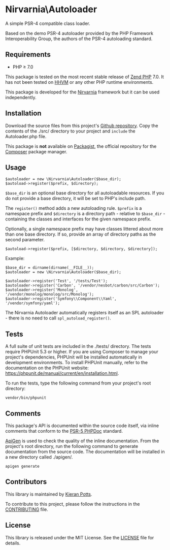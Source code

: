 
# Nirvarnia\Autoloader

A simple PSR-4 compatible class loader. 

Based on the demo PSR-4 autoloader provided by the PHP Framework Interoperability Group, the authors of the PSR-4 autoloading standard.


## Requirements

* PHP ≥ 7.0

This package is tested on the most recent stable release of [Zend PHP](http://php.net/) 7.0. It has not been tested on [HHVM](http://hhvm.com/) or any other PHP runtime environments.

This package is developed for the [Nirvarnia](https://www.nirvarnia.org/) framework but it can be used independently.


## Installation

Download the source files from this project's [Github repository](https://github.com/nirvarnia/autoloader). Copy the contents of the ./src/ directory to your project and `include` the Autoloader.php file.

This package is **not** available on [Packagist](https://packagist.org/), the official repository for the [Composer](https://getcomposer.org/) package manager.


## Usage

	$autoloader = new \Nirvarnia\Autoloader($base_dir);
    $autoload->register($prefix, $directory);

`$base_dir` is an optional base directory for all autoloadable resources. If you do not provide a base directory, it will be set to PHP's include path.

The `register()` method adds a new autoloading rule. `$prefix` is a namespace prefix and `$directory` is a directory path - relative to `$base_dir` - containing the classes and interfaces for the given namespace prefix.

Optionally, a single namespace prefix may have classes littered about more than one base directory. If so, provide an array of directory paths as the second parameter.

    $autoload->register($prefix, [$directory, $directory, $directory]);

Example:

	$base_dir = dirname(dirname(__FILE__));
    $autoloader = new \Nirvarnia\Autoloader($base_dir);

	$autoloader->register('Test', '/tests/Test');
    $autoloader->register('Carbon', '/vendor/nesbot/carbon/src/Carbon');
	$autoloader->register('Monolog', '/vendor/monolog/monolog/src/Monolog');
	$autoloader->register('Symfony\\Component\\Yaml', '/vendor/symfony/yaml');

The Nirvarnia Autoloader automatically registers itself as an SPL autoloader - there is no need to call `spl_autoload_register()`.


## Tests

A full suite of unit tests are included in the ./tests/ directory. The tests require PHPUnit 5.3 or higher. If you are using Composer to manage your project's dependencies, PHPUnit will be installed automatically in development environments. To install PHPUnit manually, refer to the documentation on the PHPUnit website: https://phpunit.de/manual/current/en/installation.html.

To run the tests, type the following command from your project's root directory:

    vendor/bin/phpunit


## Comments

This package's API is documented within the source code itself, via inline comments that conform to the [PSR-5 PHPDoc](https://github.com/phpDocumentor/fig-standards/blob/master/proposed/phpdoc.md) standard.

[ApiGen](http://www.apigen.org/) is used to check the quality of the inline documentation. From the project's root directory, run the following command to generate documentation from the source code. The documentation will be installed in a new directory called ./apigen/.

    apigen generate


## Contributors

This library is maintained by [Kieran Potts](https://www.kieranpotts.com/).

To contribute to this project, please follow the instructions in the [CONTRIBUTING](CONTRIBUTING.md) file.


## License

This library is released under the MIT License. See the [LICENSE](LICENSE.txt) file for details.

